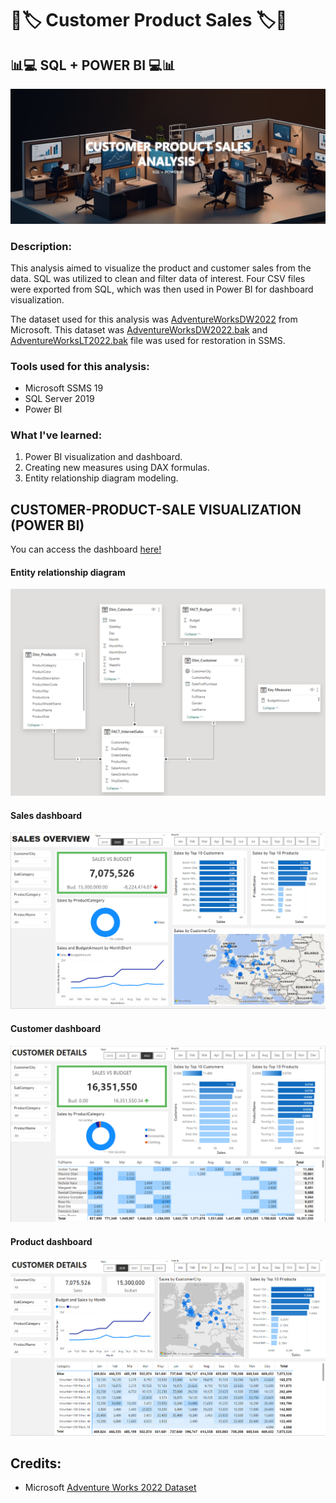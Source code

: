 # :memo::label: Customer Product Sales :label::memo:

## :bar_chart::computer: SQL + POWER BI :computer::bar_chart:

![Banner](https://github.com/yuunam97/sales-analysis-sql-viz/blob/main/images/sales-banner.png?raw=true)

### Description: 
This analysis aimed to visualize the product and customer sales from the data. SQL was utilized to clean and filter data of interest. Four CSV files were exported from SQL, which was then used in Power BI for dashboard visualization. 

The dataset used for this analysis was [AdventureWorksDW2022](https://learn.microsoft.com/en-us/sql/samples/adventureworks-install-configure?view=sql-server-ver16&tabs=ssms) from Microsoft. This dataset was [AdventureWorksDW2022.bak](https://github.com/Microsoft/sql-server-samples/releases/download/adventureworks/AdventureWorksDW2022.bak) and [AdventureWorksLT2022.bak](https://github.com/Microsoft/sql-server-samples/releases/download/adventureworks/AdventureWorksLT2022.bak) file was used for restoration in SSMS.

### Tools used for this analysis:
- Microsoft SSMS 19
- SQL Server 2019
- Power BI

### What I've learned:
1. Power BI visualization and dashboard.
2. Creating new measures using DAX formulas.
3. Entity relationship diagram modeling. 


## CUSTOMER-PRODUCT-SALE VISUALIZATION (POWER BI)
You can access the dashboard [here!](https://app.powerbi.com/reportEmbed?reportId=0c5aefa0-57de-4c85-a8ac-eaad37fba022&autoAuth=true&ctid=92454335-564e-4ccf-b0b0-24445b8c03f7)

#### Entity relationship diagram

![entity](https://github.com/yuunam97/sales-analysis-sql-viz/blob/main/images/1-entity-diagram.png?raw=true)


#### Sales dashboard

![sales](https://github.com/yuunam97/sales-analysis-sql-viz/blob/main/images/2-sales.png?raw=true)


#### Customer dashboard

![customer](https://github.com/yuunam97/sales-analysis-sql-viz/blob/main/images/3-customer.png?raw=true)


#### Product dashboard

![product](https://github.com/yuunam97/sales-analysis-sql-viz/blob/main/images/4-product.png?raw=true)


## Credits:
- Microsoft [Adventure Works 2022 Dataset](https://learn.microsoft.com/en-us/sql/samples/adventureworks-install-configure?view=sql-server-ver16&tabs=ssms)
